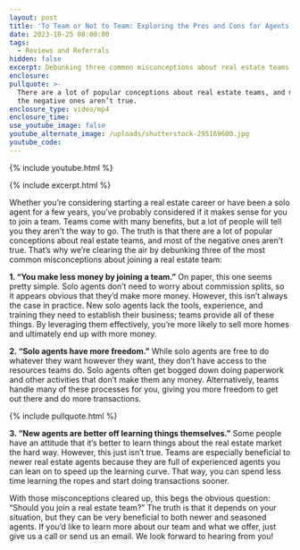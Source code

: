 ```yaml
---
layout: post
title: 'To Team or Not to Team: Exploring the Pros and Cons for Agents'
date: 2023-10-25 08:00:00
tags:
  - Reviews and Referrals
hidden: false
excerpt: Debunking three common misconceptions about real estate teams.
enclosure:
pullquote: >-
  There are a lot of popular conceptions about real estate teams, and most of
  the negative ones aren’t true.
enclosure_type: video/mp4
enclosure_time:
use_youtube_image: false
youtube_alternate_image: /uploads/shutterstock-295169600.jpg
youtube_code:
---
```

{% include youtube.html %}

{% include excerpt.html %}

Whether you’re considering starting a real estate career or have been a solo agent for a few years, you’ve probably considered if it makes sense for you to join a team. Teams come with many benefits, but a lot of people will tell you they aren’t the way to go. The truth is that there are a lot of popular conceptions about real estate teams, and most of the negative ones aren’t true. That’s why we’re clearing the air by debunking three of the most common misconceptions about joining a real estate team:

**1\. “You make less money by joining a team.”** On paper, this one seems pretty simple. Solo agents don’t need to worry about commission splits, so it appears obvious that they’d make more money. However, this isn’t always the case in practice. New solo agents lack the tools, experience, and training they need to establish their business; teams provide all of these things. By leveraging them effectively, you’re more likely to sell more homes and ultimately end up with more money.&nbsp;

**2\. “Solo agents have more freedom.”** While solo agents are free to do whatever they want however they want, they don’t have access to the resources teams do. Solo agents often get bogged down doing paperwork and other activities that don’t make them any money. Alternatively, teams handle many of these processes for you, giving you more freedom to get out there and do more transactions.

{% include pullquote.html %}

**3\. “New agents are better off learning things themselves.”** Some people have an attitude that it’s better to learn things about the real estate market the hard way. However, this just isn’t true. Teams are especially beneficial to newer real estate agents because they are full of experienced agents you can lean on to speed up the learning curve. That way, you can spend less time learning the ropes and start doing transactions sooner. &nbsp;&nbsp;&nbsp;

With those misconceptions cleared up, this begs the obvious question: “Should you join a real estate team?” The truth is that it depends on your situation, but they can be very beneficial to both newer and seasoned agents. If you’d like to learn more about our team and what we offer, just give us a call or send us an email. We look forward to hearing from you!